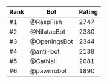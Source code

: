 Rank|Bot|Rating
---|---|---
#1|@RaspFish|2747
#2|@NilatacBot|2380
#3|@OpeningsBot|2344
#4|@anti-bot|2139
#5|@CatNail|2081
#6|@pawnrobot|1890

